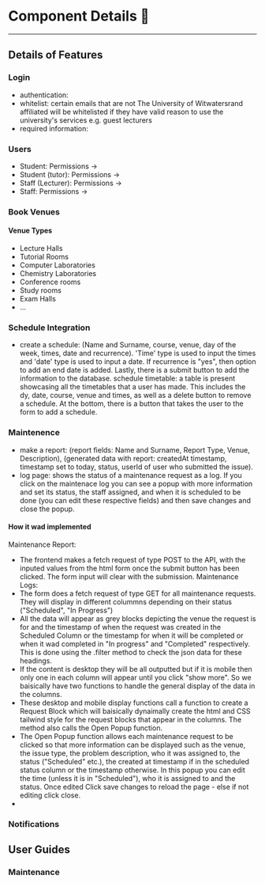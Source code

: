 

# Component Details :wrench:

---

## Details of Features

### Login

- authentication:
- whitelist: certain emails that are not The University of Witwatersrand affiliated will be whitelisted if they have valid reason to use the university's services e.g. guest lecturers
- required information:

### Users

- Student: Permissions ->
- Student (tutor): Permissions ->
- Staff (Lecturer): Permissions ->
- Staff: Permissions ->

### Book Venues


#### Venue Types

- Lecture Halls
- Tutorial Rooms
- Computer Laboratories
- Chemistry Laboratories
- Conference rooms
- Study rooms
- Exam Halls
- ...

### Schedule Integration
- create a schedule: (Name and Surname, course, venue, day of the week, times, date and recurrence). 'Time' type is used to input the times and 'date' type is used to input a date. If recurrence is "yes", then option to add an end date is added. Lastly, there is a submit button to add the information to the database.
schedule timetable: a table is present showcasing all the timetables that a user has made. This includes the dy, date, course, venue and times, as well as a delete button to remove a schedule. At the bottom, there is a button that takes the user to the form to add a schedule.


### Maintenence
- make a report: (report fields: Name and Surname, Report Type, Venue, Description), (generated data with report: createdAt timestamp, timestamp set to today, status, userId of user who submitted the issue).
- log page: shows the status of a maintenance request as a log. If you click on the maintenace log you can see a popup with more information and set its status, the staff assigned, and when it is scheduled to be done (you can edit these respective fields) and then save changes and close the popup.

#### How it wad implemented
Maintenance Report:
- The frontend makes a fetch request of type POST to the API, with the inputed values from the html form once the submit button has been clicked. The form input will clear with the submission.
Maintenance Logs:
- The form does a fetch request of type GET for all maintenance requests. They will display in different colummns depending on their status ("Scheduled", "In Progress")
- All the data will appear as grey blocks depicting the venue the request is for and the timestamp of when the request was created in the Scheduled Column or the timestamp for when it will be completed or when it wad completed in "In progress" and "Completed" respectively. This is done using the .filter method to check the json data for these headings.
- If the content is desktop they will be all outputted but if it is mobile then only one in each column will appear until you click "show more". So we baisically have two functions to handle the general display of the data in the columns.
- These desktop and mobile display functions call a function to create a Request Block which will baisically dynaimally create the html and CSS tailwind style for the request blocks that appear in the columns. The method also calls the Open Popup function.
- The Open Popup function allows each maintenance request to be clicked so that more information can be displayed such as the venue, the issue type, the problem description, who it was assigned to, the status ("Scheduled" etc.), the created at timestamp if in the scheduled status column or the timestamp otherwise. In this popup you can edit the time (unless it is in "Scheduled"), who it is assigned to and the status. Once edited Click save changes to reload the page - else if not editing click close.
- 

### Notifications




## User Guides

### Maintenance
